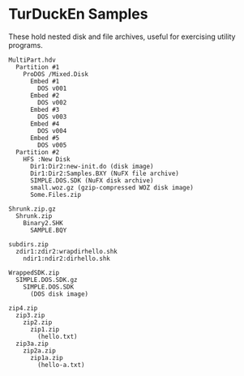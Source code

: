 # TurDuckEn Samples #

These hold nested disk and file archives, useful for exercising utility
programs.

    MultiPart.hdv
      Partition #1
        ProDOS /Mixed.Disk
          Embed #1
            DOS v001
          Embed #2
            DOS v002
          Embed #3
            DOS v003
          Embed #4
            DOS v004
          Embed #5
            DOS v005
      Partition #2
        HFS :New Disk
          Dir1:Dir2:new-init.do (disk image)
          Dir1:Dir2:Samples.BXY (NuFX file archive)
          SIMPLE.DOS.SDK (NuFX disk archive)
          small.woz.gz (gzip-compressed WOZ disk image)
          Some.Files.zip

    Shrunk.zip.gz
      Shrunk.zip
        Binary2.SHK
          SAMPLE.BQY

    subdirs.zip
      zdir1:zdir2:wrapdirhello.shk
        ndir1:ndir2:dirhello.shk

    WrappedSDK.zip
      SIMPLE.DOS.SDK.gz
        SIMPLE.DOS.SDK
          (DOS disk image)

    zip4.zip
      zip3.zip
        zip2.zip
          zip1.zip
            (hello.txt)
      zip3a.zip
        zip2a.zip
          zip1a.zip
            (hello-a.txt)

